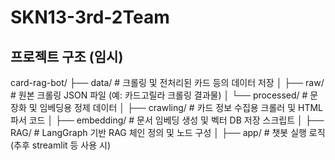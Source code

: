 # SKN13-3rd-2Team

## 프로젝트 구조 (임시)

card-rag-bot/
├── data/           # 크롤링 및 전처리된 카드 등의 데이터 저장
│   ├── raw/        # 원본 크롤링 JSON 파일 (예: 카드고릴라 크롤링 결과물)
│   └── processed/  # 문장화 및 임베딩용 정제 데이터
│
├── crawling/       # 카드 정보 수집용 크롤러 및 HTML 파서 코드
│
├── embedding/      # 문서 임베딩 생성 및 벡터 DB 저장 스크립트
│
├── RAG/            # LangGraph 기반 RAG 체인 정의 및 노드 구성
│
├── app/            # 챗봇 실행 로직 (추후 streamlit 등 사용 시)
